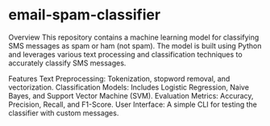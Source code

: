 # email-spam-classifier

Overview
This repository contains a machine learning model for classifying SMS messages as spam or ham (not spam). The model is built using Python and leverages various text processing and classification techniques to accurately classify SMS messages.

Features
Text Preprocessing: Tokenization, stopword removal, and vectorization.
Classification Models: Includes Logistic Regression, Naive Bayes, and Support Vector Machine (SVM).
Evaluation Metrics: Accuracy, Precision, Recall, and F1-Score.
User Interface: A simple CLI for testing the classifier with custom messages.
